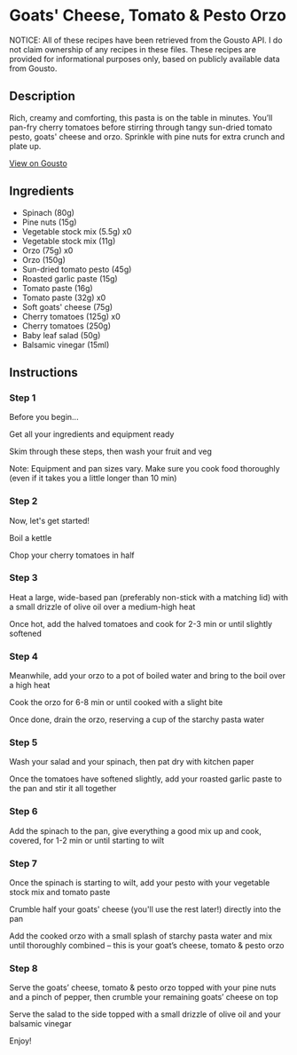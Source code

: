 # Goats' Cheese, Tomato & Pesto Orzo

NOTICE: All of these recipes have been retrieved from the Gousto API. I do not claim ownership of any recipes in these files. These recipes are provided for informational purposes only, based on publicly available data from Gousto.

## Description

Rich, creamy and comforting, this pasta is on the table in minutes. You’ll pan-fry cherry tomatoes before stirring through tangy sun-dried tomato pesto, goats' cheese and orzo. Sprinkle with pine nuts for extra crunch and plate up.

[View on Gousto](https://www.gousto.co.uk/recipes/cookbook/goats-cheese-tomato-pesto-orzo)

## Ingredients

- Spinach (80g)
- Pine nuts (15g)
- Vegetable stock mix (5.5g) x0
- Vegetable stock mix (11g)
- Orzo (75g) x0
- Orzo (150g)
- Sun-dried tomato pesto (45g)
- Roasted garlic paste (15g)
- Tomato paste (16g)
- Tomato paste (32g) x0
- Soft goats' cheese (75g)
- Cherry tomatoes (125g) x0
- Cherry tomatoes (250g)
- Baby leaf salad (50g)
- Balsamic vinegar (15ml)

## Instructions


### Step 1

Before you begin...

Get all your ingredients and equipment ready

Skim through these steps, then wash your fruit and veg

Note: Equipment and pan sizes vary. Make sure you cook food thoroughly (even if it takes you a little longer than 10 min)


### Step 2

Now, let's get started!

Boil a kettle

Chop your cherry tomatoes in half


### Step 3

Heat a large, wide-based pan (preferably non-stick with a matching lid) with a small drizzle of olive oil over a medium-high heat

Once hot, add the halved tomatoes and cook for 2-3 min or until slightly softened


### Step 4

Meanwhile, add your orzo to a pot of boiled water and bring to the boil over a high heat

Cook the orzo for 6-8 min or until cooked with a slight bite

Once done, drain the orzo, reserving a cup of the starchy pasta water


### Step 5

Wash your salad and your spinach, then pat dry with kitchen paper

Once the tomatoes have softened slightly, add your roasted garlic paste to the pan and stir it all together


### Step 6

Add the spinach to the pan, give everything a good mix up and cook, covered, for 1-2 min or until starting to wilt


### Step 7

Once the spinach is starting to wilt, add your pesto with your vegetable stock mix and tomato paste

Crumble half your goats' cheese (you'll use the rest later!) directly into the pan

Add the cooked orzo with a small splash of starchy pasta water and mix until thoroughly combined – this is your goat’s cheese, tomato & pesto orzo

### Step 8

Serve the goats’ cheese, tomato & pesto orzo topped with your pine nuts and a pinch of pepper, then crumble your remaining goats’ cheese on top

Serve the salad to the side topped with a small drizzle of olive oil and your balsamic vinegar

Enjoy!

